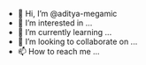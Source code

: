 - 👋 Hi, I’m @aditya-megamic
- 👀 I’m interested in ...
- 🌱 I’m currently learning ...
- 💞️ I’m looking to collaborate on ...
- 📫 How to reach me ...

<!---
aditya-megamic/aditya-megamic is a ✨ special ✨ repository because its `README.md` (this file) appears on your GitHub profile.
You can click the Preview link to take a look at your changes.
--->
